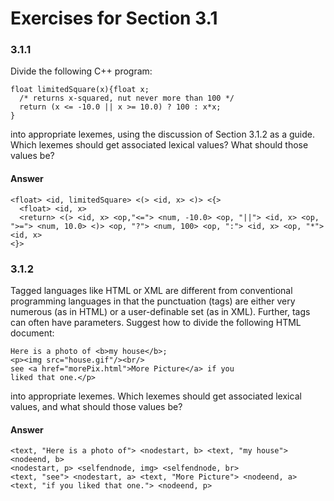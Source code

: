 # Exercises for Section 3.1

### 3.1.1

Divide the following C++ program:

```
float limitedSquare(x){float x;
  /* returns x-squared, nut never more than 100 */
  return (x <= -10.0 || x >= 10.0) ? 100 : x*x;
}
```

into appropriate lexemes, using the discussion of Section 3.1.2 as a guide.
Which lexemes should get associated lexical values? What should those values be?

#### Answer

```
<float> <id, limitedSquare> <(> <id, x> <)> <{>
  <float> <id, x>
  <return> <(> <id, x> <op,"<="> <num, -10.0> <op, "||"> <id, x> <op, ">="> <num, 10.0> <)> <op, "?"> <num, 100> <op, ":"> <id, x> <op, "*"> <id, x>
<}>
```

### 3.1.2

Tagged languages like HTML or XML are different from conventional programming
languages in that the punctuation (tags) are either very numerous (as in HTML)
or a user-definable set (as in XML). Further, tags can often have parameters.
Suggest how to divide the following HTML document:

```
Here is a photo of <b>my house</b>;
<p><img src="house.gif"/><br/>
see <a href="morePix.html">More Picture</a> if you
liked that one.</p>
```

into appropriate lexemes. Which lexemes should get associated lexical values, and what should those values be?

#### Answer

```
<text, "Here is a photo of"> <nodestart, b> <text, "my house"> <nodeend, b>
<nodestart, p> <selfendnode, img> <selfendnode, br>
<text, "see"> <nodestart, a> <text, "More Picture"> <nodeend, a>
<text, "if you liked that one."> <nodeend, p>
```
